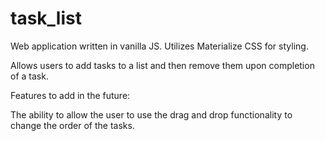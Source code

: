 # task_list

Web application written in vanilla JS. Utilizes Materialize CSS for styling.

Allows users to add tasks to a list and then remove them upon completion of a task.

Features to add in the future:
  
 The ability to allow the user to use the drag and drop functionality to change the order of the tasks.
